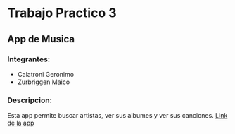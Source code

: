 # Trabajo Practico 3
## App de Musica

### Integrantes:
- Calatroni Geronimo
- Zurbriggen Maico

### Descripcion:
Esta app permite buscar artistas, ver sus albumes y ver sus canciones.
[Link de la app](https://maico-zurbriggen.github.io/music_app/#/home)